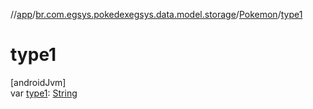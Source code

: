 //[app](../../../index.md)/[br.com.egsys.pokedexegsys.data.model.storage](../index.md)/[Pokemon](index.md)/[type1](type1.md)

# type1

[androidJvm]\
var [type1](type1.md): [String](https://kotlinlang.org/api/latest/jvm/stdlib/kotlin/-string/index.html)
